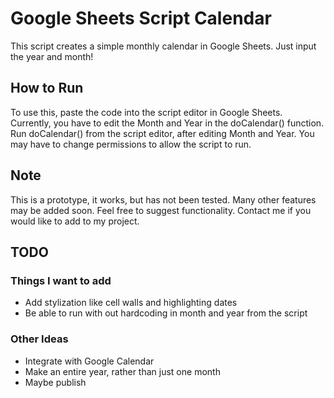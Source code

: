 # Google Sheets Script Calendar
This script creates a simple monthly calendar in Google Sheets. Just input the year and month!

## How to Run
To use this, paste the code into the script editor in Google Sheets. Currently, you have to edit the Month and Year in the doCalendar() function. Run doCalendar() from the script editor, after editing Month and Year. You may have to change permissions to allow the script to run.

## Note
This is a prototype, it works, but has not been tested. Many other features may be added soon. Feel free to suggest functionality. Contact me if you would like to add to my project.

## TODO
### Things I want to add
- Add stylization like cell walls and highlighting dates
- Be able to run with out hardcoding in month and year from the script
### Other Ideas
- Integrate with Google Calendar
- Make an entire year, rather than just one month
- Maybe publish
